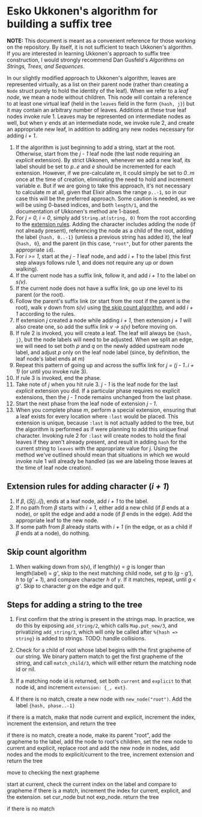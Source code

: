 # Esko Ukkonen's algorithm for building a suffix tree

**NOTE:** This document is meant as a convenient reference for those working on the repository. By itself, it is not sufficient to teach Ukkonen's algorithm. If you are interested in learning Ukkonen's approach to suffix tree construction, I would strongly recommend Dan Gusfeld's _Algorithms on Strings, Trees, and Sequences_.

In our slightly modified approach to Ukkonen's algorithm, leaves are represented virtually, as a list on their parent node (rather than creating a `Node` struct purely to hold the identity of the leaf). When we refer to a _leaf node_, we mean a node without children. This node will contain a reference to at least one virtual leaf (held in the `leaves` field in the form `{hash, j}`) but it may contain an arbitrary number of leaves. Additions at these true leaf nodes invoke rule 1. Leaves may be represented on intermediate nodes as well, but when _&gamma;_ ends at an intermediate node, we invoke rule 2, and create an appropriate new leaf, in addition to adding any new nodes necessary for adding _i + 1_.

1. If the algorithm is just beginning to add a string, start at the root. Otherwise, start from the _j - 1_ leaf node (the last node requiring an _explicit_ extension). By strict Ukkonen, whenever we add a new leaf, its label should be set to _p..e_ and _e_ should be incremented for each extension. However, if we pre-calculate _m_, it could simply be set to _0..m_ once at the time of creation, eliminating the need to hold and increment variable _e_. But if we are going to take this approach, it's not necessary to calculate _m_ at all, given that Elixir allows the range `p..-1`, so in our case this will be the preferred approach. Some caution is needed, as we will be using 0-based indices, and both `length/1`, and the documentation of Ukkonen's method are 1-based.
1. For _j = 0, i = 0_, simply add `String.at(string, 0)` from the root according to the [extension rules](#Extension-rules-for-adding-character-(_i-+-1_)). Adding the character includes adding the node (if not already present), referencing the node as a child of the root, adding the label `{hash, 0..-1}` (unless a previous string has added it), the leaf {`hash, 0`}, and the parent (in this case, `"root"`, but for other parents the appropriate `id`).
1. For _i >= 1_, start at the _j - 1_ leaf node, and add _i + 1_ to the label (this first step always follows rule 1, and does not require any up or down walking).
1. If the current node has a suffix link, follow it, and add _i + 1_ to the label on _s(v)_.
1. If the current node does not have a suffix link, go up one level to its parent (or the root).
1. Follow the parent's suffix link (or start from the root if the parent is the root), walk _&gamma;_ down from _s(v)_ using [the skip count algorithm](#Skip-count-algorithm), and add _i + 1_ according to the rules.
1. If extension _j_ created a node while adding _i + 1_, then extension _j + 1_ will also create one, so add the suffix link _v -> s(v)_ before moving on.
1. If rule 2 is invoked, you will create a leaf. The leaf will always be `{hash, j}`, but the node labels will need to be adjusted. When we split an edge, we will need to set both _p_ and _q_ on the newly added upstream node label, and adjust _p_ only on the leaf node label (since, by definition, the leaf node's label ends at _m_)
1. Repeat this pattern of going up and across the suffix link for _j = (j - 1..i + 1)_ (or until you invoke rule 3).
1. If rule 3 is invoked, end the phase.
1. Take note of _j_ when you hit rule 3. _j - 1_ is the leaf node for the last _explicit_ extension you did. If a particular phase requires no explicit extensions, then the _j - 1_ node remains unchanged from the last phase.
1. Start the next phase from the leaf node of extension _j - 1_.
1. When you complete phase _m_, perform a special extension, ensuring that a leaf exists for every location where `:last` would be placed. This extension is unique, because `:last` is not actually added to the tree, but the algorithm is performed as if were planning to add this unique final character. Invoking rule 2 for `:last` will create nodes to hold the final leaves if they aren't already present, and result in adding `hash` for the current string to `leaves` with the appropriate value for _j_. Using the method we've outlined should mean that situations in which we would invoke rule 1 will already be handled (as we are labeling those leaves at the time of leaf node creation).

## Extension rules for adding character (_i + 1_)

1. If _&beta;_, (_S[j..i]_), ends at a leaf node, add _i + 1_ to the label.
1. If no path from _&beta;_ starts with _i + 1_, either add a new child (if _&beta;_ ends at a node), or split the edge and add a node (if _&beta;_ ends in the edge). Add the appropriate leaf to the new node.
1. If some path from _&beta;_ already starts with _i + 1_ (in the edge, or as a child if _&beta;_ ends at a node), do nothing.

## Skip count algorithm

1. When walking down from s(v), if length(_&gamma;_) = _g_ is longer than length(label) = _g'_, skip to the next matching child node, set _g_ to (_g - g'_), _h_ to (_g' + 1_), and compare character _h_ of _&gamma;_. If it matches, repeat, until _g < g'_. Skip to character _g_ on the edge and quit.

<!--
incorporate this into above:

# ok here is the deal - you need a last explicit node and an index
  # update the node whenever you
  # 1. create a new node
  # 2. jump to a child of last explicit to find your match (this works from root also)
  # update the index whenever you
  # 1. first add a grapheme (even if implicitly) - if the addition is implicit, it will be a show stopper anyway, so you are just incrementing the position on the label for your next comparison
# you can determine if you are first adding a grapheme by whether extension is 0
  # the corollary to that is that you have to increment extension
-->

## Steps for adding a string to the tree

1. First confirm that the string is present in the strings map. In practice, we do this by exposing `add_string/2`, which calls `Map.put_new/3`, and privatizing `add_string/3`, which will only be called after `%{hash => string}` is added to strings. TODO: handle collisions.

1. Check for a child of root whose label begins with the first grapheme of our string. We binary pattern match to get the first grapheme of the string, and call `match_child/3`, which will either return the matching node id or nil.

1. If a matching node id is returned, set both `current` and `explicit` to that node id, and increment `extension: {_, ext}`.

1. If there is no match, create a new node with `new_node("root")`. Add the label `{hash, phase..-1}`

  if there is a match, make that node current and explicit, increment the index, increment the extension, and return the tree

  if there is no match, create a node, make its parent "root", add the grapheme to the label, add the node to root's children, set the new node to current and explicit, replace root and add the new node in nodes, add nodes and the mods to explicit/current to the tree, increment extension and return the tree

  move to checking the next grapheme

  start at current, check the current index on the label and compare to grapheme
  if there is a match, increment the index for current, explicit, and the extension. set cur_node but not exp_node. return the tree

  if there is no match
